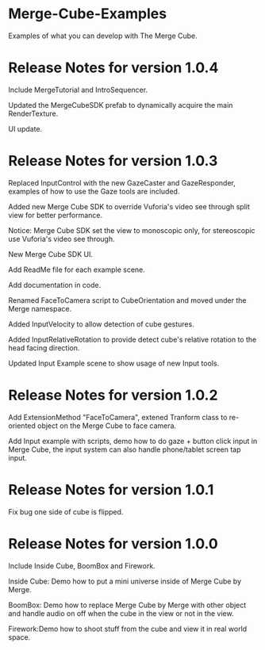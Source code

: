 # Merge-Cube-Examples
Examples of what you can develop with The Merge Cube.

Release Notes for version 1.0.4
===========
Include MergeTutorial and IntroSequencer.

Updated the MergeCubeSDK prefab to dynamically acquire the main RenderTexture.

UI update.

Release Notes for version 1.0.3
===========
Replaced InputControl with the new GazeCaster and GazeResponder, examples of how to use the Gaze tools are included.

Added new Merge Cube SDK to override Vuforia's video see through split view for better performance.

Notice: Merge Cube SDK set the view to monoscopic only, for stereoscopic use Vuforia's video see through.

New Merge Cube SDK UI.

Add ReadMe file for each example scene.

Add documentation in code.

Renamed FaceToCamera script to CubeOrientation and moved under the Merge namespace.

Added InputVelocity to allow detection of cube gestures.

Added InputRelativeRotation to provide detect cube's relative rotation to the head facing direction.

Updated Input Example scene to show usage of new Input tools.

Release Notes for version 1.0.2
===========
Add ExtensionMethod "FaceToCamera", extened Tranform class to re-oriented object on the Merge Cube to face camera.

Add Input example with scripts, demo how to do gaze + button click input in Merge Cube, the input system can also handle phone/tablet screen tap input.

Release Notes for version 1.0.1
===========
Fix bug one side of cube is flipped.

Release Notes for version 1.0.0
===========
Include Inside Cube, BoomBox and Firework.

Inside Cube: Demo how to put a mini universe inside of Merge Cube by Merge.

BoomBox: Demo how to replace Merge Cube by Merge with other object and handle audio on off when the cube in the view or not in the view.

Firework:Demo how to shoot stuff from the cube and view it in real world space.  



